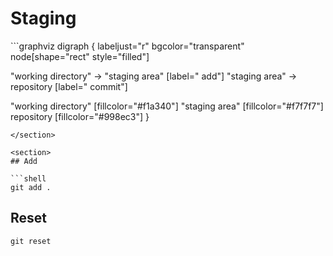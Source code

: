 # Staging

<section>
```graphviz
digraph {
  labeljust="r"
  bgcolor="transparent"
  node[shape="rect" style="filled"]

  "working directory" -> "staging area" [label="   add"]
  "staging area" -> repository [label="   commit"]

  "working directory" [fillcolor="#f1a340"]
  "staging area"      [fillcolor="#f7f7f7"]
  repository          [fillcolor="#998ec3"]
}
```
</section>

<section>
## Add

```shell
git add .
```

## Reset
```shell
git reset
```
</section>



